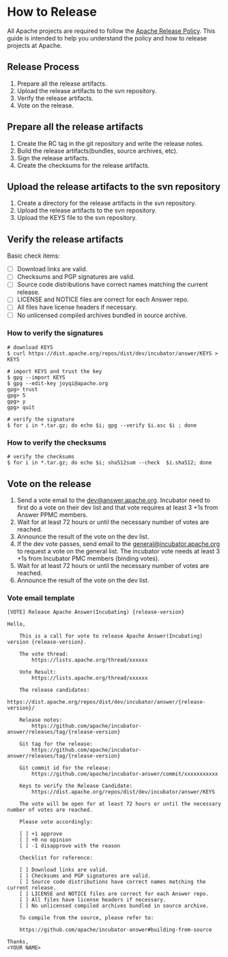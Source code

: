 # How to Release

All Apache projects are required to follow the [Apache Release Policy](https://www.apache.org/legal/release-policy.html). This guide is intended to help you understand the policy and how to release projects at Apache.

## Release Process

1. Prepare all the release artifacts.
2. Upload the release artifacts to the svn repository.
3. Verify the release artifacts.
4. Vote on the release.

## Prepare all the release artifacts

1. Create the RC tag in the git repository and write the release notes.
2. Build the release artifacts(bundles, source archives, etc).
3. Sign the release artifacts.
4. Create the checksums for the release artifacts.

## Upload the release artifacts to the svn repository

1. Create a directory for the release artifacts in the svn repository.
2. Upload the release artifacts to the svn repository.
3. Upload the KEYS file to the svn repository.

## Verify the release artifacts

Basic check items:

- [ ] Download links are valid.
- [ ] Checksums and PGP signatures are valid.
- [ ] Source code distributions have correct names matching the current release.
- [ ] LICENSE and NOTICE files are correct for each Answer repo.
- [ ] All files have license headers if necessary.
- [ ] No unlicensed compiled archives bundled in source archive.

### How to verify the signatures

```shell
# download KEYS
$ curl https://dist.apache.org/repos/dist/dev/incubator/answer/KEYS > KEYS

# import KEYS and trust the key
$ gpg --import KEYS
$ gpg --edit-key joyqi@apache.org
gpg> trust
gpg> 5
gpg> y
gpg> quit

# verify the signature
$ for i in *.tar.gz; do echo $i; gpg --verify $i.asc $i ; done
```

### How to verify the checksums

```shell
# verify the checksums
$ for i in *.tar.gz; do echo $i; sha512sum --check  $i.sha512; done
```

## Vote on the release

1. Send a vote email to the <dev@answer.apache.org>. Incubator need to first do a vote on their dev list and that vote requires at least 3 +1s from Answer PPMC members.
2. Wait for at least 72 hours or until the necessary number of votes are reached.
3. Announce the result of the vote on the dev list.
4. If the dev vote passes, send email to the <general@incubator.apache.org> to request a vote on the general list. The incubator vote needs at least 3 +1s from Incubator PMC members
   (binding votes).
5. Wait for at least 72 hours or until the necessary number of votes are reached.
6. Announce the result of the vote on the dev list.

### Vote email template

```text
[VOTE] Release Apache Answer(Incubating) {release-version}

Hello,

    This is a call for vote to release Apache Answer(Incubating) version {release-version}.

    The vote thread:
        https://lists.apache.org/thread/xxxxxx

    Vote Result:
        https://lists.apache.org/thread/xxxxxx

    The release candidates:
        https://dist.apache.org/repos/dist/dev/incubator/answer/{release-version}/
    
    Release notes:
        https://github.com/apache/incubator-answer/releases/tag/{release-version}

    Git tag for the release:
        https://github.com/apache/incubator-answer/releases/tag/{release-version}
    
    Git commit id for the release:
        https://github.com/apache/incubator-answer/commit/xxxxxxxxxxx

    Keys to verify the Release Candidate:
        https://dist.apache.org/repos/dist/dev/incubator/answer/KEYS
        
    The vote will be open for at least 72 hours or until the necessary number of votes are reached.

    Please vote accordingly:

    [ ] +1 approve
    [ ] +0 no opinion
    [ ] -1 disapprove with the reason

    Checklist for reference:

    [ ] Download links are valid.
    [ ] Checksums and PGP signatures are valid.
    [ ] Source code distributions have correct names matching the current release.
    [ ] LICENSE and NOTICE files are correct for each Answer repo.
    [ ] All files have license headers if necessary.
    [ ] No unlicensed compiled archives bundled in source archive.

    To compile from the source, please refer to:
    
    https://github.com/apache/incubator-answer#building-from-source

Thanks,
<YOUR NAME>
```
